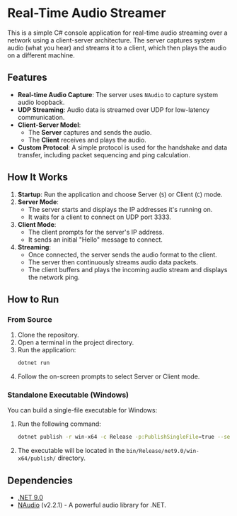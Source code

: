 # Real-Time Audio Streamer

This is a simple C# console application for real-time audio streaming over a network using a client-server architecture. The server captures system audio (what you hear) and streams it to a client, which then plays the audio on a different machine.

## Features

-   **Real-time Audio Capture**: The server uses `NAudio` to capture system audio loopback.
-   **UDP Streaming**: Audio data is streamed over UDP for low-latency communication.
-   **Client-Server Model**:
    -   The **Server** captures and sends the audio.
    -   The **Client** receives and plays the audio.
-   **Custom Protocol**: A simple protocol is used for the handshake and data transfer, including packet sequencing and ping calculation.

## How It Works

1.  **Startup**: Run the application and choose Server (`S`) or Client (`C`) mode.
2.  **Server Mode**:
    -   The server starts and displays the IP addresses it's running on.
    -   It waits for a client to connect on UDP port 3333.
3.  **Client Mode**:
    -   The client prompts for the server's IP address.
    -   It sends an initial "Hello" message to connect.
4.  **Streaming**:
    -   Once connected, the server sends the audio format to the client.
    -   The server then continuously streams audio data packets.
    -   The client buffers and plays the incoming audio stream and displays the network ping.

## How to Run

### From Source

1.  Clone the repository.
2.  Open a terminal in the project directory.
3.  Run the application:
    ```sh
    dotnet run
    ```
4.  Follow the on-screen prompts to select Server or Client mode.

### Standalone Executable (Windows)

You can build a single-file executable for Windows:

1.  Run the following command:
    ```sh
    dotnet publish -r win-x64 -c Release -p:PublishSingleFile=true --self-contained true
    ```
2.  The executable will be located in the `bin/Release/net9.0/win-x64/publish/` directory.

## Dependencies

-   [.NET 9.0](https://dotnet.microsoft.com/download/dotnet/9.0)
-   [NAudio](https://github.com/naudio/NAudio) (v2.2.1) - A powerful audio library for .NET.
